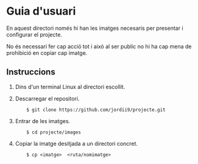 # Guia d'usuari

En aquest directori només hi han les imatges necesaris per presentar i configurar el projecte.

No és necessari fer cap acció tot i aixó al ser public no hi ha cap mena de prohibició en copiar cap imatge.


## Instruccions

1. Dins d'un terminal Linux al directori escollit.

2.  Descarregar el repositori.

	```
		$ git clone https://github.com/jordii9/projecte.git
	```
	
3.  Entrar de les imatges.

	```
		$ cd projecte/images
	```
	
4. Copiar la imatge desitjada a un directori concret.

	```
		$ cp <imatge>  <ruta/nomimatge>
	```
	
